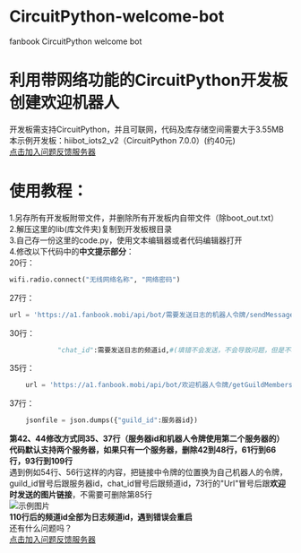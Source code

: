# CircuitPython-welcome-bot
fanbook CircuitPython welcome bot  
# 利用带网络功能的CircuitPython开发板创建欢迎机器人  
开发板需支持CircuitPython，并且可联网，代码及库存储空间需要大于3.55MB  
本示例开发板：hiibot_iots2_v2（CircuitPython 7.0.0）(约40元)  
[点击加入问题反馈服务器](https://fanbook.mobi/LmgLJF3N "点击加入问题反馈服务器")  
# 使用教程：  
1.另存所有开发板附带文件，并删除所有开发板内自带文件（除boot_out.txt）  
2.解压这里的lib(库文件夹)复制到开发板根目录  
3.自己存一份这里的code.py，使用文本编辑器或者代码编辑器打开  
4.修改以下代码中的**中文提示部分**：  
20行：
```python
wifi.radio.connect("无线网络名称", "网络密码")
```  
27行：  
```python
url = 'https://a1.fanbook.mobi/api/bot/需要发送日志的机器人令牌/sendMessage'
```  
30行：  
```python
            "chat_id":需要发送日志的频道id,#(填错不会发送，不会导致问题，但是不填会报错)
```
35行：  
```python
    url = 'https://a1.fanbook.mobi/api/bot/欢迎机器人令牌/getGuildMembersCount'
```
37行：  
```python
    jsonfile = json.dumps({"guild_id":服务器id})
```
**第42、44修改方式同35、37行（服务器id和机器人令牌使用第二个服务器的）**  
**代码默认支持两个服务器，如果只有一个服务器，删除42到48行，61行到66行，93行到109行**  
遇到例如54行、56行这样的内容，把链接中令牌的位置换为自己机器人的令牌，guild_id冒号后跟服务器id，chat_id冒号后跟频道id，73行的"Url"冒号后跟**欢迎时发送的图片链接**，不需要可删除第85行  
![示例图片](https://fanbookwdg3.bailituya.com/i/2023/05/07/pczrkt.png)   
**110行后的频道id全部为日志频道id，遇到错误会重启**  
还有什么问题吗？  
[点击加入问题反馈服务器](https://fanbook.mobi/LmgLJF3N "点击加入问题反馈服务器")  
